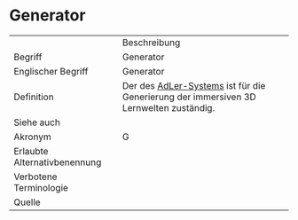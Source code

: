 # Generator

<table>
    <tr>
        <td></td>
        <td>Beschreibung</td>
    </tr>
    <tr>
        <td>Begriff</td>
        <td>Generator</td>
    </tr>
    <tr>
        <td>Englischer Begriff</td>
        <td>Generator</td>
    </tr>
    <tr>
        <td>Definition</td>
        <td id="summary" >
            Der <a href="Betrachtungsgegenstand-GE.md"></a>
            <a href="Generator-BG.md"></a> 
            des <a href="AdLer-System-GE.md">AdLer-Systems</a> 
            ist für die Generierung 
            der immersiven 3D Lernwelten zuständig.</td>
    </tr>  
    <tr>
        <td>Siehe auch</td>
        <td></td>
    </tr>
    <tr>
        <td>Akronym</td>
        <td>G</td>
    </tr>
   <tr>
        <td>Erlaubte Alternativbenennung</td>
        <td></td>
    </tr>
   <tr>
        <td>Verbotene Terminologie</td>
        <td></td>
    </tr>
   <tr>
        <td>Quelle</td>
        <td></td>
    </tr>
</table>